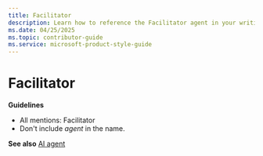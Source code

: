 ```yaml
---
title: Facilitator
description: Learn how to reference the Facilitator agent in your writing. 
ms.date: 04/25/2025
ms.topic: contributor-guide
ms.service: microsoft-product-style-guide
---
```


# Facilitator

**Guidelines**

- All mentions: Facilitator
- Don't include *agent* in the name.

**See also** [AI agent](~/a_z_names_terms/a/ai-agent.md)